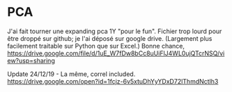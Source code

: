 # PCA
J'ai fait tourner une expanding pca 1Y "pour le fun". 
Fichier trop lourd pour être droppé sur github; je l'ai déposé sur google drive.
(Largement plus facilement traitable sur Python que sur Excel.)
Bonne chance, 
https://drive.google.com/file/d/1uE_W7fDw8bCc8uUiFlJ4WL0ujQTcrNSQ/view?usp=sharing

Update 24/12/19 - La même, correl included.
https://drive.google.com/open?id=1fcjz-6v5xtuDhYyYDxD72lThmdNctlh3
